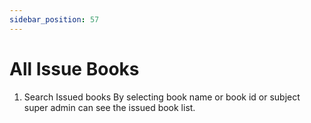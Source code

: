 ```yaml
---
sidebar_position: 57
---
```

 
# All Issue Books
1. Search Issued books
By selecting book name or book id or subject super admin can see the issued book list.